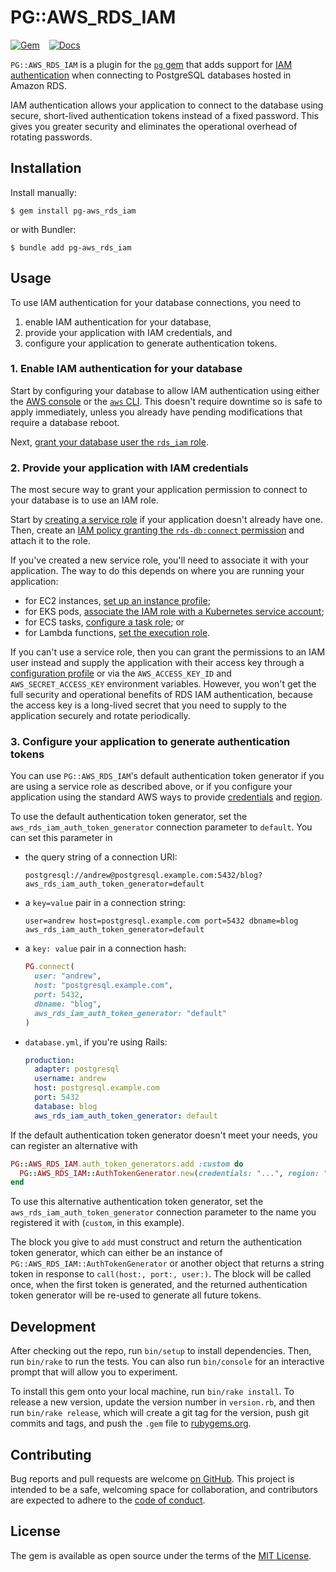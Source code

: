 # PG::AWS_RDS_IAM

[![Gem](https://img.shields.io/gem/v/pg-aws_rds_iam?style=flat-square)](https://rubygems.org/gems/pg-aws_rds_iam)
&ensp;
[![Docs](https://img.shields.io/badge/yard-docs-blue?style=flat-square)](https://www.rubydoc.info/gems/pg-aws_rds_iam)

`PG::AWS_RDS_IAM` is a plugin for the [`pg` gem](https://rubygems.org/gems/pg) that adds support for [IAM authentication](https://docs.aws.amazon.com/AmazonRDS/latest/UserGuide/UsingWithRDS.IAMDBAuth.html) when connecting to PostgreSQL databases hosted in Amazon RDS.

IAM authentication allows your application to connect to the database using secure, short-lived authentication tokens instead of a fixed password.
This gives you greater security and eliminates the operational overhead of rotating passwords.

## Installation

Install manually:

```console
$ gem install pg-aws_rds_iam
```

or with Bundler:

```console
$ bundle add pg-aws_rds_iam
```

## Usage

To use IAM authentication for your database connections, you need to

1. enable IAM authentication for your database,
2. provide your application with IAM credentials, and
3. configure your application to generate authentication tokens.

### 1. Enable IAM authentication for your database

Start by configuring your database to allow IAM authentication using either the [AWS console](https://docs.aws.amazon.com/AmazonRDS/latest/UserGuide/UsingWithRDS.IAMDBAuth.Enabling.html#UsingWithRDS.IAMDBAuth.Enabling.Console) or the [`aws` CLI](https://docs.aws.amazon.com/AmazonRDS/latest/UserGuide/UsingWithRDS.IAMDBAuth.Enabling.html#UsingWithRDS.IAMDBAuth.Enabling.CLI).
This doesn't require downtime so is safe to apply immediately, unless you already have pending modifications that require a database reboot.

Next, [grant your database user the `rds_iam` role](https://docs.aws.amazon.com/AmazonRDS/latest/UserGuide/UsingWithRDS.IAMDBAuth.DBAccounts.html#UsingWithRDS.IAMDBAuth.DBAccounts.PostgreSQL).

### 2. Provide your application with IAM credentials

The most secure way to grant your application permission to connect to your database is to use an IAM role.

Start by [creating a service role](https://docs.aws.amazon.com/IAM/latest/UserGuide/id_roles_create_for-service.html) if your application doesn't already have one.
Then, create an [IAM policy granting the `rds-db:connect` permission](https://docs.aws.amazon.com/AmazonRDS/latest/UserGuide/UsingWithRDS.IAMDBAuth.IAMPolicy.html) and attach it to the role.

If you've created a new service role, you'll need to associate it with your application.
The way to do this depends on where you are running your application:

* for EC2 instances, [set up an instance profile](https://docs.aws.amazon.com/IAM/latest/UserGuide/id_roles_use_switch-role-ec2.html);
* for EKS pods, [associate the IAM role with a Kubernetes service account](https://docs.aws.amazon.com/eks/latest/userguide/iam-roles-for-service-accounts.html);
* for ECS tasks, [configure a task role](https://docs.aws.amazon.com/AmazonECS/latest/developerguide/task-iam-roles.html); or
* for Lambda functions, [set the execution role](https://docs.aws.amazon.com/lambda/latest/dg/lambda-intro-execution-role.html).

If you can't use a service role, then you can grant the permissions to an IAM user instead and supply the application with their access key through a [configuration profile](https://docs.aws.amazon.com/cli/latest/userguide/cli-configure-profiles.html) or via the `AWS_ACCESS_KEY_ID` and `AWS_SECRET_ACCESS_KEY` environment variables.
However, you won't get the full security and operational benefits of RDS IAM authentication, because the access key is a long-lived secret that you need to supply to the application securely and rotate periodically.

### 3. Configure your application to generate authentication tokens

You can use `PG::AWS_RDS_IAM`'s default authentication token generator if you are using a service role as described above, or if you configure your application using the standard AWS ways to provide [credentials](https://docs.aws.amazon.com/sdk-for-ruby/v3/developer-guide/setup-config.html#aws-ruby-sdk-setting-credentials) and [region](https://docs.aws.amazon.com/sdk-for-ruby/v3/developer-guide/setup-config.html#aws-ruby-sdk-setting-region).

To use the default authentication token generator, set the `aws_rds_iam_auth_token_generator` connection parameter to `default`.
You can set this parameter in

* the query string of a connection URI:

  ```
  postgresql://andrew@postgresql.example.com:5432/blog?aws_rds_iam_auth_token_generator=default
  ```

* a `key=value` pair in a connection string:

  ```
  user=andrew host=postgresql.example.com port=5432 dbname=blog aws_rds_iam_auth_token_generator=default
  ```

* a `key: value` pair in a connection hash:

  ```ruby
  PG.connect(
    user: "andrew",
    host: "postgresql.example.com",
    port: 5432,
    dbname: "blog",
    aws_rds_iam_auth_token_generator: "default"
  )
  ```

* `database.yml`, if you're using Rails:

  ```yaml
  production:
    adapter: postgresql
    username: andrew
    host: postgresql.example.com
    port: 5432
    database: blog
    aws_rds_iam_auth_token_generator: default
  ```

If the default authentication token generator doesn't meet your needs, you can register an alternative with

```ruby
PG::AWS_RDS_IAM.auth_token_generators.add :custom do
  PG::AWS_RDS_IAM::AuthTokenGenerator.new(credentials: "...", region: "...")
end
```

To use this alternative authentication token generator, set the `aws_rds_iam_auth_token_generator` connection parameter to the name you registered it with (`custom`, in this example).

The block you give to `add` must construct and return the authentication token generator, which can either be an instance of `PG::AWS_RDS_IAM::AuthTokenGenerator` or another object that returns a string token in response to `call(host:, port:, user:)`.
The block will be called once, when the first token is generated, and the returned authentication token generator will be re-used to generate all future tokens.

## Development

After checking out the repo, run `bin/setup` to install dependencies.
Then, run `bin/rake` to run the tests.
You can also run `bin/console` for an interactive prompt that will allow you to experiment.

To install this gem onto your local machine, run `bin/rake install`.
To release a new version, update the version number in `version.rb`, and then run `bin/rake release`, which will create a git tag for the version, push git commits and tags, and push the `.gem` file to [rubygems.org](https://rubygems.org).

## Contributing

Bug reports and pull requests are welcome [on GitHub](https://github.com/haines/pg-aws_rds_iam).
This project is intended to be a safe, welcoming space for collaboration, and contributors are expected to adhere to the [code of conduct](https://github.com/haines/pg-aws_rds_iam/blob/main/CODE_OF_CONDUCT.md).

## License

The gem is available as open source under the terms of the [MIT License](https://opensource.org/licenses/MIT).
